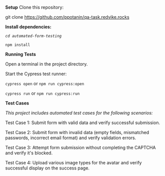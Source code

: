 **Setup**
Clone this repository:

git clone https://github.com/ppotanin/qa-task.redvike.rocks


**Install dependencies:**

_`cd automated-form-testing`_

`npm install`

**Running Tests**

Open a terminal in the project directory.

Start the Cypress test runner:

`cypress open` or `npm run cypress:open`

`cypress run` or `npm run cypress:run`

**Test Cases**

_This project includes automated test cases for the following scenarios:_

Test Case 1: Submit form with valid data and verify successful submission.

Test Case 2: Submit form with invalid data (empty fields, mismatched passwords, incorrect email format) and verify validation errors.

Test Case 3: Attempt form submission without completing the CAPTCHA and verify it's blocked.

Test Case 4: Upload various image types for the avatar and verify successful display on the success page.

